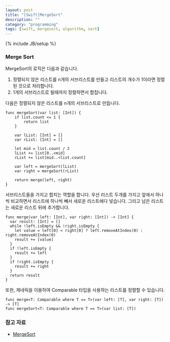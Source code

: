 ```yaml
---
layout: post
title: "[Swift]MergeSort"
description: ""
category: "programming"
tags: [swift, mergesort, algorithm, sort]
---
```

{% include JB/setup %}

### Merge Sort

MergeSort의 로직은 다음과 같습니다.

1. 정렬되지 않은 리스트를 n개의 서브리스트를 만들고 리스트의 개수가 1이라면 정렬된 것으로 처리합니다.
2. 1개의 서브리스트로 될때까지 정렬하면서 합칩니다.

다음은 정렬되지 않은 리스트를 n개의 서브리스트로 만듭니다.

	func mergeSort(var list: [Int]) {
		if list.count <= 1 {
			return list
		}

		var lList: [Int] = []
		var rList: [Int] = []

		let mid = list.count / 2
		lList += list[0..<mid]
		rList += list[mid..<list.count]

		var left = mergeSort(lList)
		var right = mergeSort(rList)

		return merge(left, right)
	}

서브리스트들을 가지고 합치는 역할을 합니다.
우선 리스트 두개를 가지고 앞에서 하나씩 비교하면서 리스트에 하나씩 빼서 새로운 리스트에다 넣습니다. 그리고 남은 리스트는 새로운 리스트 뒤에 추가합니다.

	func merge(var left: [Int], var right: [Int]) -> [Int] {
	  var result: [Int] = []
	  while !left.isEmpty && !right.isEmpty {
	    let value = left[0] < right[0] ? left.removeAtIndex(0) : right.removeAtIndex(0)
	    result += [value]
	  }
	  if !left.isEmpty {
	    result += left
	  }
	  if !right.isEmpty {
	    result += right
	  }
	  return result
	}

또한, 제네릭을 이용하여 Comparable 타입을 사용하는 리스트를 정렬할 수 있습니다.

	func merge<T: Comparable where T == T>(var left: [T], var right: [T]) -> [T]
	func mergeSort<T: Comparable where T == T>(var list: [T])


### 참고 자료

* [MergeSort](http://en.wikipedia.org/wiki/Merge_sort)
